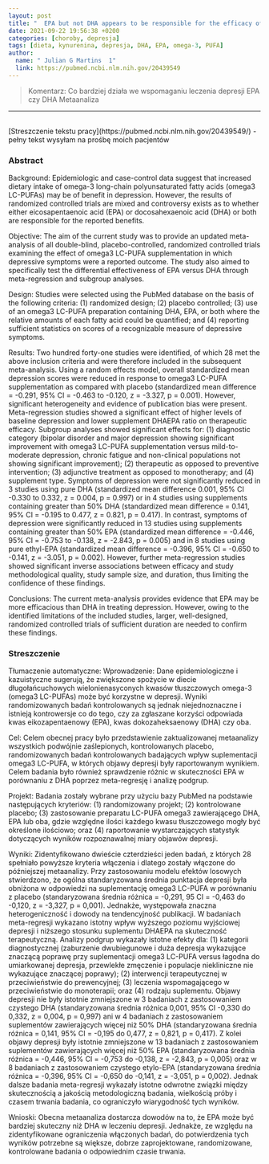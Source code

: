 ```yaml
---
layout: post
title: "  EPA but not DHA appears to be responsible for the efficacy of omega-3 long chain polyunsaturated fatty acid supplementation in depression: evidence from a meta-analysis of randomized controlled trials "
date: 2021-09-22 19:56:38 +0200
categories: [choroby, depresja]
tags: [dieta, kynurenina, depresja, DHA, EPA, omega-3, PUFA]
author:
  name: " Julian G Martins  1"
  link: https://pubmed.ncbi.nlm.nih.gov/20439549
---
```

> Komentarz: Co bardziej działa we wspomaganiu leczenia depresji EPA czy DHA
> Metaanaliza


<hr>
<br>
[Streszczenie tekstu pracy](https://pubmed.ncbi.nlm.nih.gov/20439549/) - pełny tekst wysyłam na prośbę moich pacjentów



### Abstract

Background: Epidemiologic and case-control data suggest that increased dietary intake of omega-3 long-chain polyunsaturated fatty acids (omega3 LC-PUFAs) may be of benefit in depression. However, the results of randomized controlled trials are mixed and controversy exists as to whether either eicosapentaenoic acid (EPA) or docosahexaenoic acid (DHA) or both are responsible for the reported benefits.

Objective: The aim of the current study was to provide an updated meta-analysis of all double-blind, placebo-controlled, randomized controlled trials examining the effect of omega3 LC-PUFA supplementation in which depressive symptoms were a reported outcome. The study also aimed to specifically test the differential effectiveness of EPA versus DHA through meta-regression and subgroup analyses.

Design: Studies were selected using the PubMed database on the basis of the following criteria: (1) randomized design; (2) placebo controlled; (3) use of an omega3 LC-PUFA preparation containing DHA, EPA, or both where the relative amounts of each fatty acid could be quantified; and (4) reporting sufficient statistics on scores of a recognizable measure of depressive symptoms.

Results: Two hundred forty-one studies were identified, of which 28 met the above inclusion criteria and were therefore included in the subsequent meta-analysis. Using a random effects model, overall standardized mean depression scores were reduced in response to omega3 LC-PUFA supplementation as compared with placebo (standardized mean difference = -0.291, 95% CI = -0.463 to -0.120, z = -3.327, p = 0.001). However, significant heterogeneity and evidence of publication bias were present. Meta-regression studies showed a significant effect of higher levels of baseline depression and lower supplement DHAEPA ratio on therapeutic efficacy. Subgroup analyses showed significant effects for: (1) diagnostic category (bipolar disorder and major depression showing significant improvement with omega3 LC-PUFA supplementation versus mild-to-moderate depression, chronic fatigue and non-clinical populations not showing significant improvement); (2) therapeutic as opposed to preventive intervention; (3) adjunctive treatment as opposed to monotherapy; and (4) supplement type. Symptoms of depression were not significantly reduced in 3 studies using pure DHA (standardized mean difference 0.001, 95% CI -0.330 to 0.332, z = 0.004, p = 0.997) or in 4 studies using supplements containing greater than 50% DHA (standardized mean difference = 0.141, 95% CI = -0.195 to 0.477, z = 0.821, p = 0.417). In contrast, symptoms of depression were significantly reduced in 13 studies using supplements containing greater than 50% EPA (standardized mean difference = -0.446, 95% CI = -0.753 to -0.138, z = -2.843, p = 0.005) and in 8 studies using pure ethyl-EPA (standardized mean difference = -0.396, 95% CI = -0.650 to -0.141, z = -3.051, p = 0.002). However, further meta-regression studies showed significant inverse associations between efficacy and study methodological quality, study sample size, and duration, thus limiting the confidence of these findings.

Conclusions: The current meta-analysis provides evidence that EPA may be more efficacious than DHA in treating depression. However, owing to the identified limitations of the included studies, larger, well-designed, randomized controlled trials of sufficient duration are needed to confirm these findings.

### Streszczenie

Tłumaczenie automatyczne:
Wprowadzenie: Dane epidemiologiczne i kazuistyczne sugerują, że zwiększone spożycie w diecie długołańcuchowych wielonienasyconych kwasów tłuszczowych omega-3 (omega3 LC-PUFAs) może być korzystne w depresji. Wyniki randomizowanych badań kontrolowanych są jednak niejednoznaczne i istnieją kontrowersje co do tego, czy za zgłaszane korzyści odpowiada kwas eikozapentaenowy (EPA), kwas dokozaheksaenowy (DHA) czy oba.

Cel: Celem obecnej pracy było przedstawienie zaktualizowanej metaanalizy wszystkich podwójnie zaślepionych, kontrolowanych placebo, randomizowanych badań kontrolowanych badających wpływ suplementacji omega3 LC-PUFA, w których objawy depresji były raportowanym wynikiem. Celem badania było również sprawdzenie różnic w skuteczności EPA w porównaniu z DHA poprzez meta-regresję i analizę podgrup.

Projekt: Badania zostały wybrane przy użyciu bazy PubMed na podstawie następujących kryteriów: (1) randomizowany projekt; (2) kontrolowane placebo; (3) zastosowanie preparatu LC-PUFA omega3 zawierającego DHA, EPA lub oba, gdzie względne ilości każdego kwasu tłuszczowego mogły być określone ilościowo; oraz (4) raportowanie wystarczających statystyk dotyczących wyników rozpoznawalnej miary objawów depresji.

Wyniki: Zidentyfikowano dwieście czterdzieści jeden badań, z których 28 spełniało powyższe kryteria włączenia i dlatego zostały włączone do późniejszej metaanalizy. Przy zastosowaniu modelu efektów losowych stwierdzono, że ogólna standaryzowana średnia punktacja depresji była obniżona w odpowiedzi na suplementację omega3 LC-PUFA w porównaniu z placebo (standaryzowana średnia różnica = -0,291, 95 CI = -0,463 do -0,120, z = -3,327, p = 0,001). Jednakże, występowała znaczna heterogeniczność i dowody na tendencyjność publikacji. W badaniach meta-regresji wykazano istotny wpływ wyższego poziomu wyjściowej depresji i niższego stosunku suplementu DHAEPA na skuteczność terapeutyczną. Analizy podgrup wykazały istotne efekty dla: (1) kategorii diagnostycznej (zaburzenie dwubiegunowe i duża depresja wykazujące znaczącą poprawę przy suplementacji omega3 LC-PUFA versus łagodna do umiarkowanej depresja, przewlekłe zmęczenie i populacje niekliniczne nie wykazujące znaczącej poprawy); (2) interwencji terapeutycznej w przeciwieństwie do prewencyjnej; (3) leczenia wspomagającego w przeciwieństwie do monoterapii; oraz (4) rodzaju suplementu. Objawy depresji nie były istotnie zmniejszone w 3 badaniach z zastosowaniem czystego DHA (standaryzowana średnia różnica 0,001, 95% CI -0,330 do 0,332, z = 0,004, p = 0,997) ani w 4 badaniach z zastosowaniem suplementów zawierających więcej niż 50% DHA (standaryzowana średnia różnica = 0,141, 95% CI = -0,195 do 0,477, z = 0,821, p = 0,417). Z kolei objawy depresji były istotnie zmniejszone w 13 badaniach z zastosowaniem suplementów zawierających więcej niż 50% EPA (standaryzowana średnia różnica = -0,446, 95% CI = -0,753 do -0,138, z = -2,843, p = 0,005) oraz w 8 badaniach z zastosowaniem czystego etylo-EPA (standaryzowana średnia różnica = -0,396, 95% CI = -0,650 do -0,141, z = -3,051, p = 0,002). Jednak dalsze badania meta-regresji wykazały istotne odwrotne związki między skutecznością a jakością metodologiczną badania, wielkością próby i czasem trwania badania, co ograniczyło wiarygodność tych wyników.

Wnioski: Obecna metaanaliza dostarcza dowodów na to, że EPA może być bardziej skuteczny niż DHA w leczeniu depresji. Jednakże, ze względu na zidentyfikowane ograniczenia włączonych badań, do potwierdzenia tych wyników potrzebne są większe, dobrze zaprojektowane, randomizowane, kontrolowane badania o odpowiednim czasie trwania. 
